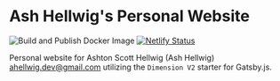 # Ash Hellwig's Personal Website

![Build and Publish Docker Image](https://github.com/ashellwig/ashhellwig-gatsby/workflows/Build%20and%20Publish%20Docker%20Image/badge.svg)
 [![Netlify Status](https://api.netlify.com/api/v1/badges/972a4bd8-8854-4548-a606-dba514fe8dc8/deploy-status)](https://app.netlify.com/sites/ashhellwig/deploys)

Personal website for Ashton Scott Hellwig (Ash Hellwig) <ahellwig.dev@gmail.com>
utilizing the `Dimension V2` starter for Gatsby.js.
